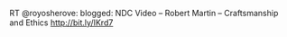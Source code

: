 <!--
id: 166834460
link: http://kevinisom.info/post/166834460/rt-royosherove-blogged-ndc-video-robert
slug: rt-royosherove-blogged-ndc-video-robert
date: Thu Aug 20 2009 10:49:46 GMT+1200 (NZST)
raw: {"blog_name":"kevinisom","id":166834460,"post_url":"http://kevinisom.info/post/166834460/rt-royosherove-blogged-ndc-video-robert","slug":"rt-royosherove-blogged-ndc-video-robert","type":"text","date":"2009-08-19 22:49:46 GMT","timestamp":1250722186,"state":"published","format":"html","reblog_key":"8aqC4Cat","tags":[],"short_url":"http://tmblr.co/Zw68Yy9yR4S","highlighted":[],"feed_item":"http://twitter.com/kev_nz/statuses/3414389006","from_feed_id":"650289","note_count":0,"title":null,"body":"<p>RT @royosherove: blogged: NDC Video – Robert Martin – Craftsmanship and Ethics <a href=\"http://bit.ly/IKrd7\" target=\"_blank\">http://bit.ly/IKrd7</a></p>"}
publish: 2009-08-020
tags: 
title: null
-->


RT @royosherove: blogged: NDC Video – Robert Martin – Craftsmanship and
Ethics <http://bit.ly/IKrd7>


